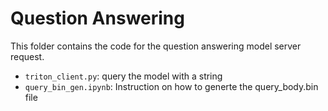 # Question Answering


This folder contains the code for the question answering model server request.

* `triton_client.py`: query the model with a string
* `query_bin_gen.ipynb`: Instruction on how to generte the query_body.bin file
